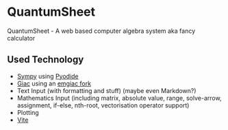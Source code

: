 # QuantumSheet
QuantumSheet - A web based computer algebra system aka fancy calculator

## Used Technology
- [Sympy](https://github.com/sympy/sympy) using [Pyodide](https://github.com/iodide-project/pyodide)
- [Giac](https://www-fourier.ujf-grenoble.fr/~parisse/giac.html) using an [emgiac fork](https://github.com/brentan/emgiac)
- Text Input (with formatting and stuff) (maybe even Markdown?)
- Mathematics Input (including matrix, absolute value, range, solve-arrow, assignment, if-else, nth-root, vectorisation operator support)
- Plotting
- [Vite](https://github.com/vuejs/vite)
